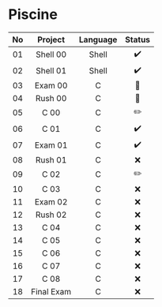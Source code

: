 # Piscine
| No |   Project  | Language | Status |
|:--:|:----------:|:--------:|:------:|
| 01 | Shell 00   |   Shell  |    ✔️   |
| 02 | Shell 01   |   Shell  |    ✔️   |
| 03 | Exam 00    |     C    |    📖   |
| 04 | Rush 00    |     C    |    📖   |
| 05 | C 00       |     C    |    ✏️   |
| 06 | C 01       |     C    |    ✔️   |
| 07 | Exam 01    |     C    |    ✔️   |
| 08 | Rush 01    |     C    |    ❌   |
| 09 | C 02       |     C    |    ✏️   |
| 10 | C 03       |     C    |    ❌   |
| 11 | Exam 02    |     C    |    ❌   |
| 12 | Rush 02    |     C    |    ❌   |
| 13 | C 04       |     C    |    ❌   |
| 14 | C 05       |     C    |    ❌   |
| 15 | C 06       |     C    |    ❌   |
| 16 | C 07       |     C    |    ❌   |
| 17 | C 08       |     C    |    ❌   |
| 18 | Final Exam |     C    |    ❌   |
